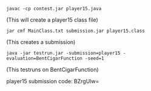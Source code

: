 ```
javac -cp contest.jar player15.java
```
(This will create a player15 class file)

```
jar cmf MainClass.txt submission.jar player15.class
```
(This creates a submission)

```
java -jar testrun.jar -submission=player15 -evaluation=BentCigarFunction -seed=1
```
(This testruns on BentCigarFunction)

player15 submission code: BZrgUlw=
